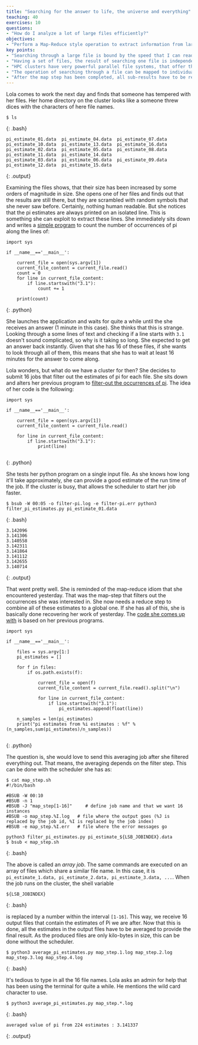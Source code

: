 ```yaml
---
title: "Searching for the answer to life, the universe and everything"
teaching: 40
exercises: 10
questions:
- "How do I analyze a lot of large files efficiently?"
objectives:
- "Perform a Map-Reduce style operation to extract information from large files and collect these into one final answer."
key points:
- "Searching through a large file is bound by the speed that I can read-in the file."
- "Having a set of files, the result of searching one file is independent of searching its sibling."
- "HPC clusters have very powerful parallel file systems, that offer the best speed if data is accessed in parallel."
- "The operation of searching through a file can be mapped to individual nodes on the cluster. (map step)"
- "After the map step has been completed, all sub-results have to be reduced to one final result. (reduce step)"
---
```


Lola comes to work the next day and finds that someone has tempered with her files. Her home directory on the cluster looks like a someone threw dices with the characters of here file names. 

```
$ ls
```
{: .bash}

```
pi_estimate_01.data  pi_estimate_04.data  pi_estimate_07.data  pi_estimate_10.data  pi_estimate_13.data  pi_estimate_16.data
pi_estimate_02.data  pi_estimate_05.data  pi_estimate_08.data  pi_estimate_11.data  pi_estimate_14.data
pi_estimate_03.data  pi_estimate_06.data  pi_estimate_09.data  pi_estimate_12.data  pi_estimate_15.data
```
{: .output}

Examining the files shows, that their size has been increased by some orders of magnitude in size. She opens one of her files and finds out that the results are still there, but they are scrambled with random symbols that she never saw before. Certainly, nothing human readable. But she notices that the pi estimates are always printed on an isolated line. This is something she can exploit to extract these lines. She immediately sits down and writes a [simple program](code/03_parallel_jobs/count_pi_estimates.py) to count the number of occurrences of pi along the lines of:

```
import sys

if __name__=='__main__':

    current_file = open(sys.argv[1])
    current_file_content = current_file.read()
    count = 0
    for line in current_file_content:
        if line.startswith("3.1"):
            count += 1
    
    print(count)

```
{: .python}

She launches the application and waits for quite a while until the she receives an answer (1 minute in this case). She thinks that this is strange. Looking through a some lines of text and checking if a line starts with `3.1` doesn't sound complicated, so why is it taking so long. She expected to get an answer back instantly. Given that she has 16 of these files, if she wants to look through all of them, this means that she has to wait at least 16 minutes for the answer to come along.

Lola wonders, but what do we have a cluster for then? She decides to submit 16 jobs that filter out the estimates of pi for each file. She sits down and alters her previous program to [filter-out the occurrences of pi](code/03_parallel_jobs/filter_pi_estimates.py). The idea of her code is the following:

```
import sys

if __name__=='__main__':

    current_file = open(sys.argv[1])
    current_file_content = current_file.read()

    for line in current_file_content:
        if line.startswith("3.1"):
            print(line)
            
```
{: .python}

She tests her python program on a single input file. As she knows how long it'll take approximately, she can provide a good estimate of the run time of the job. If the cluster is busy, that allows the scheduler to start her job faster.

```
$ bsub -W 00:05 -o filter-pi.log -e filter-pi.err python3 filter_pi_estimates.py pi_estimate_01.data
```
{: .bash}

```
3.142096
3.141306
3.140558
3.142311
3.141864
3.141112
3.142655
3.140714
```
{: .output}

That went pretty well. She is reminded of the map-reduce idiom that she encountered yesterday. That was the map-step that filters out the occurrences she was interested in. She now needs a reduce step to combine all of these estimates to a global one. If she has all of this, she is basically done recovering her work of yesterday. The [code she comes up with](code/03_parallel_jobs/average_pi_estimates.py) is based on her previous programs. 

```
import sys

if __name__=='__main__':

    files = sys.argv[1:]
    pi_estimates = []    
    
    for f in files:
        if os.path.exists(f):

            current_file = open(f)
            current_file_content = current_file.read().split("\n")

            for line in current_file_content:
                if line.startswith("3.1"):
                    pi_estimates.append(float(line))
                    
    n_samples = len(pi_estimates)
    print("pi estimates from %i estimates : %f" % (n_samples,sum(pi_estimates)/n_samples))
            
```
{: .python}

The question is, she would love to send this averaging job after she filtered everything out. That means, the averaging depends on the filter step. This can be done with the scheduler she has as:


```
$ cat map_step.sh
#!/bin/bash

#BSUB -W 00:10
#BSUB -n 1
#BSUB -J "map_step[1-16]"     # define job name and that we want 16 instances
#BSUB -o map_step.%I.log   # file where the output goes (%J is replaced by the job id, %I is replaced by the job index)
#BSUB -e map_step.%I.err   # file where the error messages go

python3 filter_pi_estimates.py pi_estimate_${LSB_JOBINDEX}.data
$ bsub < map_step.sh
```
{: .bash}

The above is called an _array job_. The same commands are executed on an array of files which share a similar file name. In this case, it is `pi_estimate_1.data, pi_estimate_2.data, pi_estimate_3.data, ...`. When the job runs on the cluster, the shell variable 

```
${LSB_JOBINDEX} 
```
{: .bash}

is replaced by a number within the interval `[1-16]`. This way, we receive 16 output files that contain the estimates of Pi we are after. Now that this is done, all the estimates in the output files have to be averaged to provide the final result. As the produced files are only kilo-bytes in size, this can be done without the scheduler.

```
$ python3 average_pi_estimates.py map_step.1.log map_step.2.log map_step.3.log map_step.4.log 
```
{: .bash}

It's tedious to type in all the 16 file names. Lola asks an admin for help that has been using the terminal for quite a while. He mentions the wild card character to use.

```
$ python3 average_pi_estimates.py map_step.*.log
```
{: .bash}

```
averaged value of pi from 224 estimates : 3.141337
```
{: .output}
